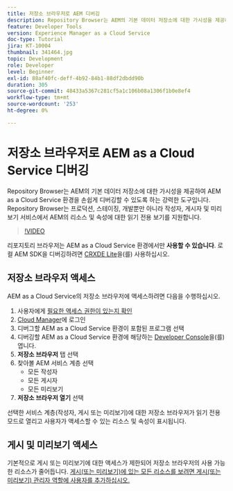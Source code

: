```yaml
---
title: 저장소 브라우저로 AEM 디버깅
description: Repository Browser는 AEM의 기본 데이터 저장소에 대한 가시성을 제공하여 AEM as a Cloud Service 환경을 손쉽게 디버깅할 수 있도록 하는 강력한 도구입니다.
feature: Developer Tools
version: Experience Manager as a Cloud Service
doc-type: Tutorial
jira: KT-10004
thumbnail: 341464.jpg
topic: Development
role: Developer
level: Beginner
exl-id: 88af40fc-deff-4b92-84b1-88df2dbdd90b
duration: 305
source-git-commit: 48433a5367c281cf5a1c106b08a1306f1b0e8ef4
workflow-type: tm+mt
source-wordcount: '253'
ht-degree: 0%

---
```


# 저장소 브라우저로 AEM as a Cloud Service 디버깅

Repository Browser는 AEM의 기본 데이터 저장소에 대한 가시성을 제공하여 AEM as a Cloud Service 환경을 손쉽게 디버깅할 수 있도록 하는 강력한 도구입니다. Repository Browser는 프로덕션, 스테이징, 개발뿐만 아니라 작성자, 게시자 및 미리보기 서비스에서 AEM의 리소스 및 속성에 대한 읽기 전용 보기를 지원합니다.

>[!VIDEO](https://video.tv.adobe.com/v/341464?quality=12&learn=on)

리포지토리 브라우저는 AEM as a Cloud Service 환경에서만 __사용할 수 있습니다__. 로컬 AEM SDK을 디버깅하려면 [CRXDE Lite](../aem-sdk-local-quickstart/other-tools.md#crxde-lite)을(를) 사용하십시오.

## 저장소 브라우저 액세스

AEM as a Cloud Service의 저장소 브라우저에 액세스하려면 다음을 수행하십시오.

1. 사용자에게 [필요한 액세스 권한이 있는지 확인](https://experienceleague.adobe.com/docs/experience-manager-cloud-service/content/implementing/developer-tools/repository-browser.html?lang=ko#access-prerequisites)
1. [Cloud Manager](https://my.cloudmanager.adobe.com)에 로그인
1. 디버그할 AEM as a Cloud Service 환경이 포함된 프로그램 선택
1. 디버깅할 AEM as a Cloud Service 환경에 해당하는 [Developer Console](./developer-console.md)을(를) 엽니다.
1. __저장소 브라우저__ 탭 선택
1. 찾아볼 AEM 서비스 계층 선택
   + 모든 작성자
   + 모든 게시자
   + 모든 미리보기
1. __저장소 브라우저 열기__ 선택

선택한 서비스 계층(작성자, 게시 또는 미리보기)에 대한 저장소 브라우저가 읽기 전용 모드로 열리고 사용자가 액세스할 수 있는 리소스 및 속성이 표시됩니다.

## 게시 및 미리보기 액세스

기본적으로 게시 또는 미리보기에 대한 액세스가 제한되어 저장소 브라우저의 사용 가능한 리소스가 줄어듭니다. [게시(또는 미리보기)에 있는 모든 리소스를 보려면 게시(또는 미리보기) 관리자 역할에 사용자를 추가하십시오.](https://experienceleague.adobe.com/docs/experience-manager-cloud-service/content/implementing/developer-tools/repository-browser.html?lang=ko#navigate-the-hierarchy)
